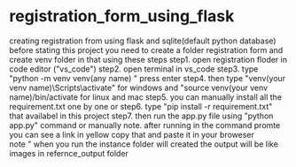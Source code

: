 # registration_form_using_flask
creating  registration from using flask and sqlite(default python database)
before stating this project  you need to create  a folder registration form  and create venv folder in that using these steps
    step1. open registration floder in code editor ("vs_code")
    step2. open terminal in vs_code 
    step3. type "python -m venv venv(any name) " press enter
    step4. then type "venv(your venv name)\Scripts\activate" for windows and "source venv(your venv
    name)/bin/activate for linux and mac
    step5. you can manually install  all the requirement.txt one by one or
    step6. type "pip install -r requirement.txt" that availabel in this project
    step7. then run the app.py file using  "python app.py" command or manually
    note. after running in the command promte you can see a link in yellow  copy that and paste it in your broweser  
    note " when you run  the instance folder will created
    the output will be like images in refernce_output folder
    

